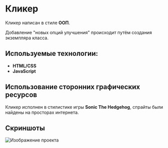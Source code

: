 # Кликер

Кликер написан в стиле **ООП**.

Добавление "новых опций улучшения" происходит путём создания экземпляра класса.


## Используемые технологии:

- **HTML/CSS**
- **JavaScript**

## Использование сторонних графических ресурсов

Кликер исполнен в стилистике игры **Sonic The Hedgehog**, спрайты были найдены на просторах интернета.

## Скриншоты

![Изображение проекта](https://i.ibb.co/pKQj8WG/1.png)
